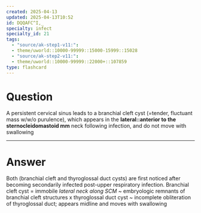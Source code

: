 ```yaml
---
created: 2025-04-13
updated: 2025-04-13T10:52
id: DQQAFC^I,_
specialty: infect
specialty_id: 21
tags:
  - "source/ak-step1-v11:": 
  - theme/uworld::10000-99999::15000-15999::15028
  - "source/ak-step2-v11:": 
  - theme/uworld::10000-99999::22000+::107859
type: flashcard
---
```


# Question
A persistent cervical sinus leads to a branchial cleft cyst (=tender, fluctuant mass w/w/o purulence), which appears in the **lateral::anterior to the sternocleidomastoid mm** neck following infection, and do not move with swallowing

---

# Answer
Both (branchial cleft and thyroglossal duct cysts) are first noticed after becoming secondarily infected post-upper respiratory infection.    Branchial cleft cyst = immobile *lateral neck along SCM* ~ embryologic remnants of branchial cleft structures     x thyroglossal duct cyst ~ incomplete obliteration of thyroglossal duct; appears midline and moves with swallowing